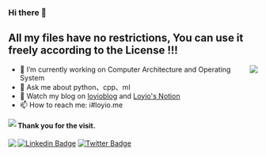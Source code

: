 ### Hi there 👋

## All my files have no restrictions, You can use it freely according to the License !!!

<img align="right" src="https://loy-readme.vercel.app/api?username=loyio&show_icons=true&hide=stars&include_all_commits=true&hide_title=true&theme=graywhite" />

- 🔭 I’m currently working on Computer Architecture and Operating System
- 💬 Ask me about python、cpp、ml
- 📔 Watch my blog on [loyioblog](https://github.com/loyio/blog/issues) and [Loyio's Notion](https://www.notion.so/Loyio-s-Dashboard-2f56bd29222a445ea9d9e8802a1ac83b)
- 📫 How to reach me: i#loyio.me


<img align="left" src="https://loy-readme.vercel.app/api/top-langs/?username=loyio&langs_count=8&layout=compact" />

#### Thank you for the visit.
<img align="left" src="http://profile-counter.glitch.me/loyio/count.svg" />

  
  
[![Linkedin Badge](https://img.shields.io/badge/-@loyio-0077b5?style=flat-square&logo=Linkedin&logoColor=white&labelColor=0077b5&link=https://www.linkedin.com/in/loyio-hex-363172158/)](https://www.linkedin.com/in/loyio-hex-363172158/)
[![Twitter Badge](https://img.shields.io/badge/-@loyiome-1ca0f1?style=flat-square&labelColor=1ca0f1&logo=twitter&logoColor=white&link=https://twitter.com/loyiome)](https://twitter.com/loyiome)
